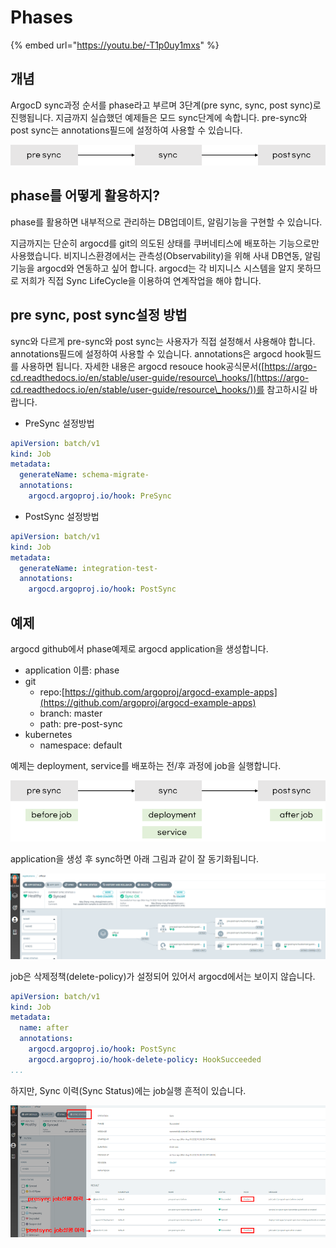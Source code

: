 # Phases

{% embed url="https://youtu.be/-T1p0uy1mxs" %}

## 개념

ArgocD sync과정 순서를 phase라고 부르며 3단계(pre sync, sync, post sync)로 진행됩니다. 지금까지 실습했던 예제들은 모드 sync단계에 속합니다. pre-sync와 post sync는 annotations필드에 설정하여 사용할 수 있습니다.

![](<../.gitbook/assets/image (151).png>)



## phase를 어떻게 활용하지?

phase를 활용하면 내부적으로 관리하는 DB업데이트, 알림기능을 구현할 수 있습니다.



지금까지는 단순히 argocd를 git의 의도된 상태를 쿠버네티스에 배포하는 기능으로만 사용했습니다. 비지니스환경에서는 관측성(Observability)을 위해 사내 DB연동, 알림 기능을 argocd와 연동하고 싶어 합니다. argocd는 각 비지니스 시스템을 알지 못하므로 저희가 직접 Sync LifeCycle을 이용하여 연계작업을 해야 합니다.



## pre sync, post sync설정 방법

sync와 다르게 pre-sync와 post sync는 사용자가 직접 설정해서 샤용해야 합니다. annotations필드에 설정하여 사용할 수 있습니다. annotations은 argocd hook필드를 사용하면 됩니다. 자세한 내용은 argocd resouce hook공식문서([https://argo-cd.readthedocs.io/en/stable/user-guide/resource\_hooks/](https://argo-cd.readthedocs.io/en/stable/user-guide/resource\_hooks/))를 참고하시길 바랍니다.



* PreSync 설정방법

```yaml
apiVersion: batch/v1
kind: Job
metadata:
  generateName: schema-migrate-
  annotations:
    argocd.argoproj.io/hook: PreSync
```



* PostSync 설정방법

```yaml
apiVersion: batch/v1
kind: Job
metadata:
  generateName: integration-test-
  annotations:
    argocd.argoproj.io/hook: PostSync
```



## 예제

argocd github에서 phase예제로 argocd application을 생성합니다.

* application 이름: phase
* git
  * repo:[https://github.com/argoproj/argocd-example-apps](https://github.com/argoproj/argocd-example-apps)
  * branch: master
  * path: pre-post-sync
* kubernetes
  * namespace: default



예제는 deployment, service를 배포하는 전/후 과정에 job을 실행합니다.

![](<../.gitbook/assets/image (80).png>)



application을 생성 후 sync하면 아래 그림과 같이 잘 동기화됩니다.

![](<../.gitbook/assets/image (83).png>)



job은 삭제정책(delete-policy)가 설정되어 있어서 argocd에서는 보이지 않습니다.

```yaml
apiVersion: batch/v1
kind: Job
metadata:
  name: after
  annotations:
    argocd.argoproj.io/hook: PostSync
    argocd.argoproj.io/hook-delete-policy: HookSucceeded
...
```



하지만, Sync 이력(Sync Status)에는 job실행 흔적이 있습니다.

![](<../.gitbook/assets/image (159).png>)
